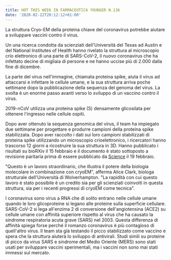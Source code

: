 ```yaml
---
title: HOT THIS WEEK IN FARMACEUTICA YOUNGER N.136
date: '2020-02-22T20:12:12+01:00'
---
```

La struttura Cryo-EM della proteina chiave del coronavirus potrebbe aiutare a sviluppare vaccini contro il virus.

Un una ricerca condotta da scienziati dell'Università del Texas ad Austin e del National Institutes of Health hanno rivelato la struttura al microscopio crio elettronico di una parte di SARS-CoV-2, il nuovo coronavirus che ha infettato decine di migliaia di persone e ne hanno uccise più di 2.000 dalla fine di dicembre.

La parte del virus nell'immagine, chiamata proteina spike, aiuta il virus ad attaccarsi e infettare le cellule umane, e la sua struttura arriva poche settimane dopo la pubblicazione della sequenza del genoma del virus. La svolta è un enorme passo avanti verso lo sviluppo di un vaccino contro il virus.

2019-nCoV utilizza una proteina spike (S) densamente glicosilata per ottenere l'ingresso nelle cellule ospiti. 

Dopo aver ottenuto la sequenza genomica del virus, il team ha impiegato due settimane per progettare e produrre campioni della proteina spike stabilizzata. Dopo aver raccolto i dati sui loro campioni stabilizzati di proteina spike utilizzando un microscopio crioelettronico, i ricercatori hanno trascorso 12 giorni a ricostruire la sua struttura in 3D. Hanno pubblicato i risultati su bioRXiv il 15 febbraio e il documento è stato sottoposto a revisione paritaria prima di essere pubblicato da [Science](https://science.sciencemag.org/content/early/2020/02/19/science.abb2507) il 19 febbraio.

"Questo è un lavoro straordinario, che illustra il potere della biologia molecolare in combinazione con cryoEM", afferma Alice Clark, biologa strutturale dell'Università di Wolverhampton. "La rapidità con cui questo lavoro è stato possibile è un credito sia per gli scienziati coinvolti in questa struttura, sia per i recenti progressi di cryoEM come tecnica".

I coronavirus sono virus a RNA che di solito entrano nelle cellule umane quando le loro glicoproteine ​​si legano alle proteine ​​sulla superficie cellulare. SARS-CoV-2 si lega all'enzima 2 di conversione dell'angiotensina (ACE2) su cellule umane con affinità superiore rispetto al virus che ha causato la sindrome respiratoria acuta grave (SARS) nel 2003. Questa differenza di affinità spiega forse perché il romanzo coronavirus è più contagioso di quell'altro virus. Il team sta già testando il picco stabilizzato come vaccino e spera che la struttura aiuterà lo sviluppo di antivirali. Studi simili su proteine ​​di picco da virus SARS e sindrome del Medio Oriente (MERS) sono stati usati per sviluppare vaccini sperimentali, ma i vaccini non sono mai stati immessi sul mercato.
